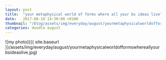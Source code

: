 ```yaml
---
layout: post
title:  "your metaphysical world of forms where all your bs ideas live"
date:   2017-08-10 14:30:00 +0100
thumbnail: "/blog/assets/img/everyday/august/yourmetaphysicalworldofformswhereallyourbsideaslive.jpg"
categories: doodle august
---
```


![my photo]({{ site.baseurl }}/assets/img/everyday/august/yourmetaphysicalworldofformswhereallyourbsideaslive.jpg)
